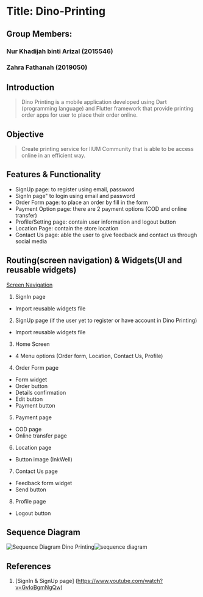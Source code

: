 # Title: Dino-Printing
## Group Members:
### Nur Khadijah binti Arizal (2015546)
### Zahra Fathanah (2019050)

## **Introduction**
> Dino Printing is a mobile application developed using Dart (programming language) and Flutter framework that provide printing order apps for user to place their order online. 

## **Objective**
> Create printing service for IIUM Community that is able to be access online in an efficient way. 


## **Features & Functionality**
- SignUp page: to register using email, password
- SignIn page" to login using email and password
- Order Form page: to place an order by fill in the form
- Payment Option page: there are 2 payment options (COD and online transfer)
- Profile/Setting page: contain user information and logout button
- Location Page: contain the store location
- Contact Us page: able the user to give feedback and contact us through social media

## **Routing(screen navigation) & Widgets(UI and reusable widgets)**
[Screen Navigation](https://pdf.ac/1rCHVB)
1. SignIn page 
- Import reusable widgets file
2. SignUp page (if the user yet to register or have account in Dino Printing)
- Import reusable widgets file
3. Home Screen 
- 4 Menu options (Order form, Location, Contact Us, Profile)
4. Order Form page
- Form widget
- Order button
- Details confirmation
- Edit button
- Payment button
5. Payment page 
- COD page
- Online transfer page
6. Location page
- Button image (InkWell)
7. Contact Us page
- Feedback form widget
- Send button
8. Profile page
- Logout button 

## **Sequence Diagram**
![Sequence Diagram Dino Printing]()![sequence diagram](https://user-images.githubusercontent.com/116158646/216235359-c9afef00-3275-42ea-b227-55b652721a9e.png)



## **References**
1. [SignIn & SignUp page] (https://www.youtube.com/watch?v=GvIoBgmNgQw)


